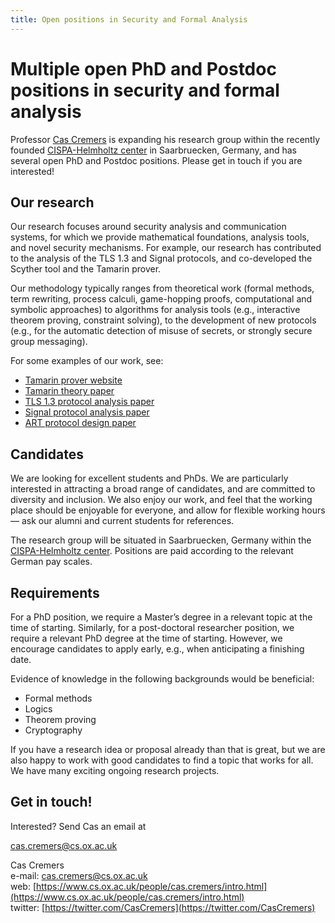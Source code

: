 ```yaml
---
title: Open positions in Security and Formal Analysis
---
```


# Multiple open PhD and Postdoc positions in security and formal analysis

Professor [Cas Cremers](https://www.cs.ox.ac.uk/people/cas.cremers/intro.html) is expanding his research group within the recently founded [CISPA-Helmholtz center](https://cispa.saarland/) in Saarbruecken, Germany, and has several open PhD and Postdoc positions. Please get in touch if you are interested!

## Our research

Our research focuses around security analysis and communication systems, for which we provide mathematical foundations, analysis tools, and novel security mechanisms.  For example, our research has contributed to the analysis of the TLS 1.3 and Signal protocols, and co-developed the Scyther tool and the Tamarin prover.

Our methodology typically ranges from theoretical work (formal methods, term rewriting, process calculi, game-hopping proofs, computational and symbolic approaches) to algorithms for analysis tools (e.g., interactive theorem proving, constraint solving), to the development of new protocols (e.g., for the automatic detection of misuse of secrets, or strongly secure group messaging).

For some examples of our work, see:

- [Tamarin prover website](http://tamarin-prover.github.io/)
- [Tamarin theory paper](http://www.cs.ox.ac.uk/people/cas.cremers/downloads/papers/dh_tamarin_extended_v1.pdf)
- [TLS 1.3 protocol analysis paper](https://tls13tamarin.github.io/TLS13Tamarin/docs/tls13tamarin-draft21.pdf)
- [Signal protocol analysis paper](https://eprint.iacr.org/2016/1013.pdf)
- [ART protocol design paper](https://eprint.iacr.org/2017/666.pdf)

## Candidates

We are looking for excellent students and PhDs. We are particularly interested in attracting a broad range of candidates, and are committed to diversity and inclusion. We also enjoy our work, and feel that the working place should be enjoyable for everyone, and allow for flexible working hours — ask our alumni and current students for references.

The research group will be situated in Saarbruecken, Germany within the [CISPA-Helmholtz center](https://cispa.saarland/). Positions are paid according to the relevant German pay scales. 

## Requirements

For a PhD position, we require a Master’s degree in a relevant topic at the time of starting.
Similarly, for a post-doctoral researcher position, we require a relevant PhD degree at the time of starting. However, we encourage candidates to apply early, e.g., when anticipating a finishing date.

Evidence of knowledge in the following backgrounds would be beneficial:

- Formal methods
- Logics
- Theorem proving
- Cryptography

If you have a research idea or proposal already than that is great, but we are also happy to work with good candidates to find a topic that works for all. We have many exciting ongoing research projects.


## Get in touch!

Interested? Send Cas an email at

  [cas.cremers@cs.ox.ac.uk](mailto:cas.cremers@cs.ox.ac.uk)
  
Cas Cremers<br />
e-mail: [cas.cremers@cs.ox.ac.uk](mailto:cas.cremers@cs.ox.ac.uk)<br />
web: [https://www.cs.ox.ac.uk/people/cas.cremers/intro.html](https://www.cs.ox.ac.uk/people/cas.cremers/intro.html)<br />
twitter: [https://twitter.com/CasCremers](https://twitter.com/CasCremers)<br />



